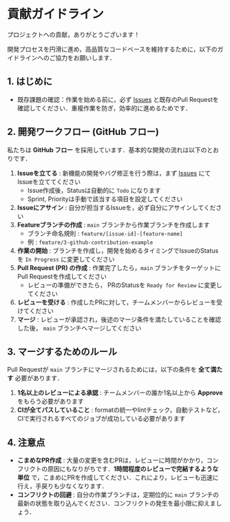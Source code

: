 # 貢献ガイドライン

プロジェクトへの貢献，ありがとうございます！

開発プロセスを円滑に進め，高品質なコードベースを維持するために，以下のガイドラインへのご協力をお願いします．

## 1. はじめに

- 既存課題の確認：作業を始める前に，必ず [Issues](https://github.com/human-interface-lab-soccer/soccer-app-flutter/issues) と既存のPull Requestを確認してください．重複作業を防ぎ，効率的に進めるためです．

## 2. 開発ワークフロー (GitHub フロー)

私たちは **GitHub フロー** を採用しています．基本的な開発の流れは以下のとおりです．

1. **Issueを立てる** : 新機能の開発やバグ修正を行う際は，まず [Issues](https://github.com/human-interface-lab-soccer/soccer-app-flutter/issues) にてIssueを立ててください
    - Issue作成後，Statusは自動的に `Todo` になります
    - Sprint, Priorityは手動で該当する項目を設定してください
2. **Issueにアサイン** : 自分が担当するIssueを，必ず自分にアサインしてください
3. **Featureブランチの作成** : `main` ブランチから作業ブランチを作成します
    - ブランチ命名規則 : `feature/[issue-id]-[feature-name]`
    - 例 : `feature/3-github-contribution-example`
4. **作業の開始** : ブランチを作成し，開発を始めるタイミングでIssueのStatusを `In Progress` に変更してください
5. **Pull Request (PR) の作成** : 作業完了したら，`main` ブランチをターゲットにPull Requestを作成してください
    - レビューの準備ができたら， PRのStatusを `Ready for Review` に変更してください
6. **レビューを受ける** : 作成したPRに対して，チームメンバーからレビューを受けてください
7. **マージ** : レビューが承認され，後述のマージ条件を満たしていることを確認した後， `main` ブランチへマージしてください

## 3. マージするためのルール
Pull Requestが `main` ブランチにマージされるためには，以下の条件を **全て満たす** 必要があります．

1. **1名以上のレビューによる承認** : チームメンバーの誰か1名以上から **Approve** をもらう必要があります
2. **CIが全てパスしていること** : formatの統一やlintチェック，自動テストなど，CIで実行されるすべてのジョブが成功している必要があります

## 4. 注意点
- **こまめなPR作成** : 大量の変更を含むPRは，レビューに時間がかかり，コンフリクトの原因にもなりがちです．**1時間程度のレビューで完結するような単位** で，こまめにPRを作成してください．これにより，レビューも迅速に行え，手戻りも少なくなります．
- **コンフリクトの回避** : 自分の作業ブランチは，定期位的に `main` ブランチの最新の状態を取り込んでください．コンフリクトの発生を最小限に抑えましょう．

 
